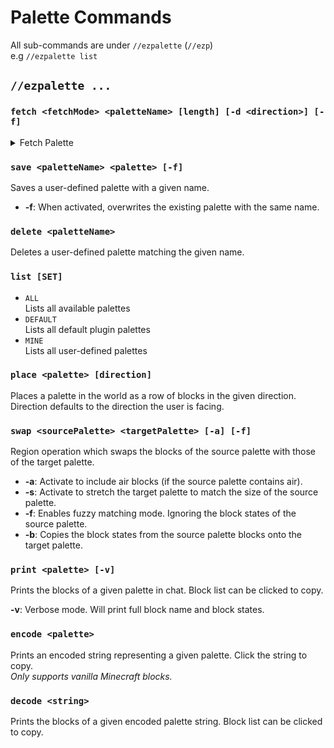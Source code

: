 # Palette Commands

All sub-commands are under `//ezpalette` (`//ezp`)\
e.g `//ezpalette list`

## `//ezpalette ...`

### `fetch <fetchMode> <paletteName> [length] [-d <direction>] [-f]`

<details>

<summary>Fetch Palette</summary>

Saves a user-defined palette with a given name.

* **Fetch Mode**: From where to fetch the palette blocks:
  * **`WORLD`**
    * Takes the blocks from the player's position
  * **`SELECTION`**
    * Takes the blocks from the player's selection
    * Selection must be 1x1xN in size, where N is the desired palette length
  * **`HOTBAR`**
    * Takes blocks from the player's hotbar
    * Ignores items and uses default block properties
* **Length** (Default: 0): How many block to fecth. A length of 0 (default) will fetch blocks until air is reached.
* **-d** (Default: me): The direction to fetch in. Defaults to the direction the user is facing.
* **-f**: When activated, overwrites the existing palette with the same name.

<img src="../.gitbook/assets/ezp_fetch.gif" alt="" data-size="original">

</details>

### `save <paletteName> <palette> [-f]`

Saves a user-defined palette with a given name.

* **-f**: When activated, overwrites the existing palette with the same name.

### `delete <paletteName>`

Deletes a user-defined palette matching the given name.

### `list [SET]`

* `ALL`\
  Lists all available palettes
* `DEFAULT`\
  Lists all default plugin palettes
* `MINE`\
  Lists all user-defined palettes

### `place <palette> [direction]`

Places a palette in the world as a row of blocks in the given direction.\
Direction defaults to the direction the user is facing.

### `swap <sourcePalette> <targetPalette> [-a] [-f]`

Region operation which swaps the blocks of the source palette with those of the target palette.

* **-a**: Activate to include air blocks (if the source palette contains air).
* **-s**: Activate to stretch the target palette to match the size of the source palette.
* **-f**: Enables fuzzy matching mode. Ignoring the block states of the source palette.
* **-b**: Copies the block states from the source palette blocks onto the target palette.

### `print <palette> [-v]`

Prints the blocks of a given palette in chat. Block list can be clicked to copy.

**-v**: Verbose mode. Will print full block name and block states.

### `encode <palette>`

Prints an encoded string representing a given palette. Click the string to copy.\
_Only supports vanilla Minecraft blocks._

### `decode <string>`

Prints the blocks of a given encoded palette string. Block list can be clicked to copy.
